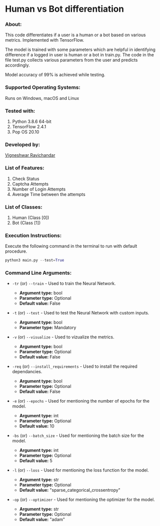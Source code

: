 # Human vs Bot differentiation

### About:

This code differentiates if a user is a human or a bot based on various metrics. Implemented with TensorFlow.

The model is trained with some parameters which are helpful in identifying difference if a logged in user is human or a bot in train.py. The code in the file test.py collects various parameters from the user and predicts accordingly.

Model accuracy of 99% is achieved while testing.

### Supported Operating Systems: 
Runs on Windows, macOS and Linux

### Tested with: 
1. Python 3.8.6 64-bit
2. TensorFlow 2.4.1
3. Pop OS 20.10

### Developed by: 
[Vigneshwar Ravichandar](https://github.com/ToastCoder)

### List of Features: 
1. Check Status 
2. Captcha Attempts
3. Number of Login Attempts 
4. Average Time between the attempts 

### List of Classes:
1. Human (Class [0]) 
2. Bot (Class [1]) 

### Execution Instructions:  
Execute the following command in the terminal to run with default procedure.  
```python
python3 main.py --test=True
```

### Command Line Arguments:
* `-tr` (or) `--train` - Used to train the Neural Network.  
  * **Argument type:** bool  
  * **Parameter type:** Optional  
  * **Default value:** False

* `-t` (or) `--test` - Used to test the Neural Network with custom inputs.
  * **Argument type:** bool  
  * **Parameter type:** Mandatory 
  
* `-v` (or) `--visualize` - Used to vizualize the metrics.
  * **Argument type:** bool  
  * **Parameter type:** Optional
  * **Default value:** False
  
* `-req` (or) `--install_requirements` - Used to install the required dependancies.
  * **Argument type:** bool  
  * **Parameter type:** Optional  
  * **Default value:** False

* `-e` (or) `--epochs` - Used for mentioning the number of epochs for the model.
  * **Argument type:** int
  * **Parameter type:** Optional
  * **Default value:** 10

* `-bs` (or) `--batch_size` - Used for mentioning the batch size for the model.
  * **Argument type:** int
  * **Parameter type:** Optional
  * **Default value:** 5

* `-l` (or) `--loss` - Used for mentioning the loss function for the model.
  * **Argument type:** str
  * **Parameter type:** Optional
  * **Default value:** "sparse_categorical_crossentropy"

* `-op` (or) `--optimizer` - Used for mentioning the optimizer for the model.
  * **Argument type:** str
  * **Parameter type:** Optional
  * **Default value:** "adam"

